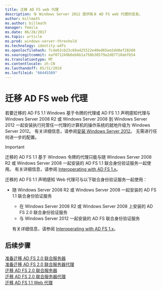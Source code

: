 ```yaml
---
title: 迁移 AD FS web 代理
description: 与 Windows Server 2012 提供有关 AD FS web 代理的信息。
author: billmath
ms.author: billmath
manager: femila
ms.date: 06/28/2017
ms.topic: article
ms.prod: windows-server-threshold
ms.technology: identity-adfs
ms.openlocfilehash: 7cde62cb23c69a425522e40ed65ee2d40ef28268
ms.sourcegitcommit: eaf071249b6eb6b1a758b38579a2d87710abfb54
ms.translationtype: MT
ms.contentlocale: zh-CN
ms.lasthandoff: 05/31/2019
ms.locfileid: "66445589"
---
```

# <a name="migrate-the-ad-fs-web-agent"></a>迁移 AD FS web 代理

若要迁移的 AD FS 1.1 Windows 基于令牌的代理或 AD FS 1.1 声明感知代理与 Windows Server 2008 R2 或 Windows Server 2008 到 Windows Server 2012 一起安装执行托管任一代理的计算机的操作系统的就地升级为 Windows Server 2012。 有关详细信息，请参阅[安装 Windows Server 2012](https://technet.microsoft.com/library/jj134246.aspx)。 无需进行任何进一步的配置。  
  
> [!IMPORTANT]
>  迁移的 AD FS 1.1 基于 Windows 令牌的代理只能与随 Windows Server 2008 R2 或 Windows Server 2008 一起安装的 AD FS 1.1 联合身份验证服务一起使用。 有关详细信息，请参阅 [Interoperating with AD FS 1.x](Interoperating-with-AD-FS-1.x.md)。  
> 
>  迁移的 AD FS 1.1 声明感知 Web 代理可与以下联合身份验证服务一起使用：  
> 
> - 随 Windows Server 2008 R2 或 Windows Server 2008 一起安装的 AD FS 1.1 联合身份验证服务  
>   -   在 Windows Server 2008 R2 或 Windows Server 2008 上安装的 AD FS 2.0 联合身份验证服务  
>   -   与 Windows Server 2012 一起安装的 AD FS 联合身份验证服务  
> 
>   有关详细信息，请参阅 [Interoperating with AD FS 1.x](Interoperating-with-AD-FS-1.x.md)。  
  
  
## <a name="next-steps"></a>后续步骤
 [准备迁移 AD FS 2.0 联合服务器](prepare-to-migrate-ad-fs-fed-server.md)   
 [准备迁移 AD FS 2.0 联合服务器代理](prepare-to-migrate-ad-fs-fed-proxy.md)   
 [迁移 AD FS 2.0 联合服务器](migrate-the-ad-fs-fed-server.md)   
 [迁移 AD FS 2.0 联合服务器代理](migrate-the-ad-fs-2-fed-server-proxy.md)   
 [迁移 AD FS 1.1 Web 代理](migrate-the-ad-fs-web-agent.md)